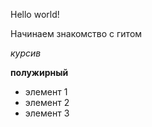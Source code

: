 Hello world!

Начинаем знакомство с гитом

*курсив*

**полужирный**

* элемент 1
* элемент 2
* элемент 3
